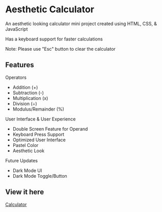# Aesthetic Calculator 

An aesthetic looking calculator mini project created using HTML, CSS, & JavaScript

Has a keyboard support for faster calculations

Note:
Please use "Esc" button to clear the calculator

## Features

Operators
- Addition (+)
- Subtraction (-)
- Multiplication (x)
- Division (÷)
- Modulus/Remainder (%)

User Interface & User Experience
- Double Screen Feature for Operand
- Keyboard Press Support
- Optimized User Interface
- Pastel Color
- Aesthetic Look

Future Updates
- Dark Mode UI
- Dark Mode Toggle/Button

## View it here
[Calculator](https://ken2213.github.io/calculator/)
